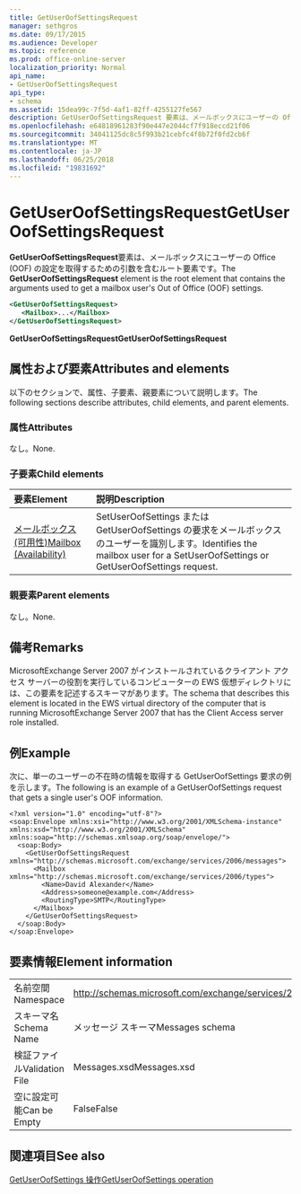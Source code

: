 ```yaml
---
title: GetUserOofSettingsRequest
manager: sethgros
ms.date: 09/17/2015
ms.audience: Developer
ms.topic: reference
ms.prod: office-online-server
localization_priority: Normal
api_name:
- GetUserOofSettingsRequest
api_type:
- schema
ms.assetid: 15dea99c-7f5d-4af1-82ff-4255127fe567
description: GetUserOofSettingsRequest 要素は、メールボックスにユーザーの Office (OOF) の設定を取得するための引数を含むルート要素です。
ms.openlocfilehash: e64818961283f90e447e2044cf7f918eccd21f06
ms.sourcegitcommit: 34041125dc8c5f993b21cebfc4f8b72f0fd2cb6f
ms.translationtype: MT
ms.contentlocale: ja-JP
ms.lasthandoff: 06/25/2018
ms.locfileid: "19831692"
---
```

# <a name="getuseroofsettingsrequest"></a><span data-ttu-id="bef89-103">GetUserOofSettingsRequest</span><span class="sxs-lookup"><span data-stu-id="bef89-103">GetUserOofSettingsRequest</span></span>

<span data-ttu-id="bef89-104">**GetUserOofSettingsRequest**要素は、メールボックスにユーザーの Office (OOF) の設定を取得するための引数を含むルート要素です。</span><span class="sxs-lookup"><span data-stu-id="bef89-104">The **GetUserOofSettingsRequest** element is the root element that contains the arguments used to get a mailbox user's Out of Office (OOF) settings.</span></span> 
  
```xml
<GetUserOofSettingsRequest>
   <Mailbox>...</Mailbox>
</GetUserOofSettingsRequest>
```

 <span data-ttu-id="bef89-105">**GetUserOofSettingsRequest**</span><span class="sxs-lookup"><span data-stu-id="bef89-105">**GetUserOofSettingsRequest**</span></span>
## <a name="attributes-and-elements"></a><span data-ttu-id="bef89-106">属性および要素</span><span class="sxs-lookup"><span data-stu-id="bef89-106">Attributes and elements</span></span>

<span data-ttu-id="bef89-107">以下のセクションで、属性、子要素、親要素について説明します。</span><span class="sxs-lookup"><span data-stu-id="bef89-107">The following sections describe attributes, child elements, and parent elements.</span></span>
  
### <a name="attributes"></a><span data-ttu-id="bef89-108">属性</span><span class="sxs-lookup"><span data-stu-id="bef89-108">Attributes</span></span>

<span data-ttu-id="bef89-109">なし。</span><span class="sxs-lookup"><span data-stu-id="bef89-109">None.</span></span>
  
### <a name="child-elements"></a><span data-ttu-id="bef89-110">子要素</span><span class="sxs-lookup"><span data-stu-id="bef89-110">Child elements</span></span>

|<span data-ttu-id="bef89-111">**要素**</span><span class="sxs-lookup"><span data-stu-id="bef89-111">**Element**</span></span>|<span data-ttu-id="bef89-112">**説明**</span><span class="sxs-lookup"><span data-stu-id="bef89-112">**Description**</span></span>|
|:-----|:-----|
|[<span data-ttu-id="bef89-113">メールボックス (可用性)</span><span class="sxs-lookup"><span data-stu-id="bef89-113">Mailbox (Availability)</span></span>](mailbox-availability.md) <br/> |<span data-ttu-id="bef89-114">SetUserOofSettings または GetUserOofSettings の要求をメールボックスのユーザーを識別します。</span><span class="sxs-lookup"><span data-stu-id="bef89-114">Identifies the mailbox user for a SetUserOofSettings or GetUserOofSettings request.</span></span>  <br/> |
   
### <a name="parent-elements"></a><span data-ttu-id="bef89-115">親要素</span><span class="sxs-lookup"><span data-stu-id="bef89-115">Parent elements</span></span>

<span data-ttu-id="bef89-116">なし。</span><span class="sxs-lookup"><span data-stu-id="bef89-116">None.</span></span>
  
## <a name="remarks"></a><span data-ttu-id="bef89-117">備考</span><span class="sxs-lookup"><span data-stu-id="bef89-117">Remarks</span></span>

<span data-ttu-id="bef89-118">MicrosoftExchange Server 2007 がインストールされているクライアント アクセス サーバーの役割を実行しているコンピューターの EWS 仮想ディレクトリには、この要素を記述するスキーマがあります。</span><span class="sxs-lookup"><span data-stu-id="bef89-118">The schema that describes this element is located in the EWS virtual directory of the computer that is running MicrosoftExchange Server 2007 that has the Client Access server role installed.</span></span>
  
## <a name="example"></a><span data-ttu-id="bef89-119">例</span><span class="sxs-lookup"><span data-stu-id="bef89-119">Example</span></span>

<span data-ttu-id="bef89-120">次に、単一のユーザーの不在時の情報を取得する GetUserOofSettings 要求の例を示します。</span><span class="sxs-lookup"><span data-stu-id="bef89-120">The following is an example of a GetUserOofSettings request that gets a single user's OOF information.</span></span>
  
```
<?xml version="1.0" encoding="utf-8"?>
<soap:Envelope xmlns:xsi="http://www.w3.org/2001/XMLSchema-instance" xmlns:xsd="http://www.w3.org/2001/XMLSchema" xmlns:soap="http://schemas.xmlsoap.org/soap/envelope/">
  <soap:Body>
    <GetUserOofSettingsRequest xmlns="http://schemas.microsoft.com/exchange/services/2006/messages">
      <Mailbox xmlns="http://schemas.microsoft.com/exchange/services/2006/types">
        <Name>David Alexander</Name>
        <Address>someone@example.com</Address>
        <RoutingType>SMTP</RoutingType>
      </Mailbox>
    </GetUserOofSettingsRequest>
  </soap:Body>
</soap:Envelope>
```

## <a name="element-information"></a><span data-ttu-id="bef89-121">要素情報</span><span class="sxs-lookup"><span data-stu-id="bef89-121">Element information</span></span>

|||
|:-----|:-----|
|<span data-ttu-id="bef89-122">名前空間</span><span class="sxs-lookup"><span data-stu-id="bef89-122">Namespace</span></span>  <br/> |http://schemas.microsoft.com/exchange/services/2006/messages  <br/> |
|<span data-ttu-id="bef89-123">スキーマ名</span><span class="sxs-lookup"><span data-stu-id="bef89-123">Schema Name</span></span>  <br/> |<span data-ttu-id="bef89-124">メッセージ スキーマ</span><span class="sxs-lookup"><span data-stu-id="bef89-124">Messages schema</span></span>  <br/> |
|<span data-ttu-id="bef89-125">検証ファイル</span><span class="sxs-lookup"><span data-stu-id="bef89-125">Validation File</span></span>  <br/> |<span data-ttu-id="bef89-126">Messages.xsd</span><span class="sxs-lookup"><span data-stu-id="bef89-126">Messages.xsd</span></span>  <br/> |
|<span data-ttu-id="bef89-127">空に設定可能</span><span class="sxs-lookup"><span data-stu-id="bef89-127">Can be Empty</span></span>  <br/> |<span data-ttu-id="bef89-128">False</span><span class="sxs-lookup"><span data-stu-id="bef89-128">False</span></span>  <br/> |
   
## <a name="see-also"></a><span data-ttu-id="bef89-129">関連項目</span><span class="sxs-lookup"><span data-stu-id="bef89-129">See also</span></span>



[<span data-ttu-id="bef89-130">GetUserOofSettings 操作</span><span class="sxs-lookup"><span data-stu-id="bef89-130">GetUserOofSettings operation</span></span>](getuseroofsettings-operation.md)

